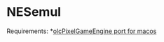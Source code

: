 # NESemul
Requirements:
*[olcPixelGameEngine port for macos](https://github.com/sadikovi/olcPixelGameEngine-macos)
